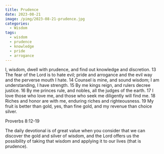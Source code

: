 ```yaml
---
title: Prudence
date: 2023-08-21
image: /pimg/2023-08-21-prudence.jpg
categories:
  - Wisdom
tags:
  - wisdom
  - prudence
  - knowledge
  - pride
  - arrogance
---
```


I, wisdom, dwell with prudence, and find out knowledge and discretion. 13 The fear of the Lord is to hate evil; pride and arrogance and the evil way and the perverse mouth I hate. 14 Counsel is mine, and sound wisdom; I am understanding, I have strength. 15 By me kings reign, and rulers decree justice. 16 By me princes rule, and nobles, all the judges of the earth. 17 I love those who love me, and those who seek me diligently will find me. 18 Riches and honor are with me, enduring riches and righteousness. 19 My fruit is better than gold, yes, than fine gold, and my revenue than choice silver.

Proverbs 8:12-19

The daily devotional is of great value when you consider that we can discover the gold and silver of wisdom, and the Lord offers us the possibility of taking that wisdom and applying it to our lives (that is prudence).



